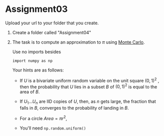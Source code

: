 # Assignment03
 
Upload your url to your folder that you create.

1. Create a folder called "Assignment04"
2. The task is to compute an approximation to $\pi$ using [Monte Carlo](https://en.wikipedia.org/wiki/Monte_Carlo_method).

    Use no imports besides

    `import numpy as np`

    Your hints are as follows:

    * If $U$ is a bivariate uniform random variable on the unit square $(0,1)^2$ , then the probability that $U$ lies in a subset $B$ of $(0,1)^2$ is equal to the area of $B$.

    * If $U_1\ldots U_n$ are IID copies of $U$, then, as $n$ gets large, the fraction that falls in $B$, converges to the probability of landing in $B$.

    * For a circle $Area=\pi r^2$, 

    * You'll need `np.random.uniform()`